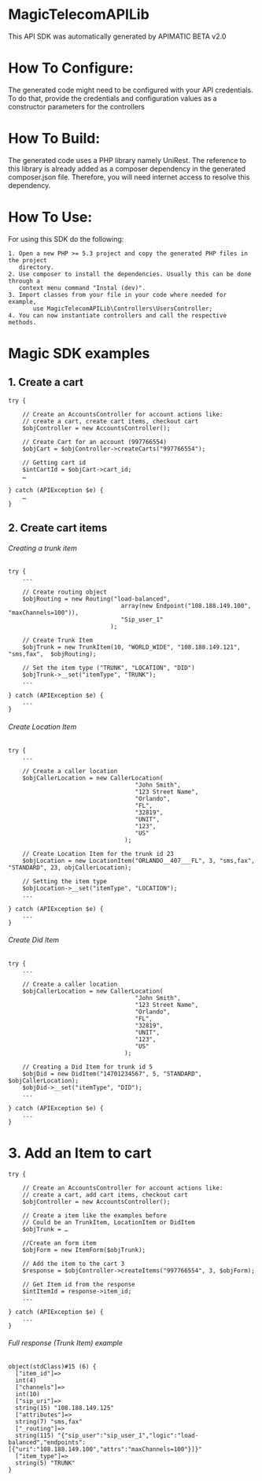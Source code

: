 MagicTelecomAPILib
=================
This API SDK was automatically generated by APIMATIC BETA v2.0

How To Configure:
=================
The generated code might need to be configured with your API credentials. To do that,
provide the credentials and configuration values as a constructor parameters for the controllers

How To Build: 
=============
The generated code uses a PHP library namely UniRest. The reference to this
library is already added as a composer dependency in the generated composer.json
file. Therefore, you will need internet access to resolve this dependency.

How To Use:
===========
For using this SDK do the following:

    1. Open a new PHP >= 5.3 project and copy the generated PHP files in the project
       directory.
    2. Use composer to install the dependencies. Usually this can be done through a 
       context menu command "Instal (dev)".
    3. Import classes from your file in your code where needed for example,
           use MagicTelecomAPILib\Controllers\UsersController;
    4. You can now instantiate controllers and call the respective methods.

Magic SDK examples
==================

## 1. Create a cart

```
try {

    // Create an AccountsController for account actions like:
    // create a cart, create cart items, checkout cart
    $objController = new AccountsController();

    // Create Cart for an account (997766554)
    $objCart = $objController->createCarts("997766554");

    // Getting cart id
    $intCartId = $objCart->cart_id;
    …
    
} catch (APIException $e) {
    …
}
```

## 2.  Create cart items
###### Creating a trunk item

```
try {
    ...

    // Create routing object        
    $objRouting = new Routing("load-balanced", 
                                array(new Endpoint("108.188.149.100", "maxChannels=100")), 
                                "Sip_user_1"
                             );

    // Create Trunk Item
    $objTrunk = new TrunkItem(10, "WORLD_WIDE", "108.188.149.121", "sms,fax",  $objRouting);

    // Set the item type ("TRUNK", "LOCATION", "DID")
    $objTrunk->__set("itemType", "TRUNK");
    ...

} catch (APIException $e) {
    ...
}
```

###### Create Location Item

```
try {
    ...

    // Create a caller location
    $objCallerLocation = new CallerLocation(
                                    "John Smith", 
                                    "123 Street Name", 
                                    "Orlando", 
                                    "FL", 
                                    "32819", 
                                    "UNIT", 
                                    "123", 
                                    "US"
                                 );

    // Create Location Item for the trunk id 23
    $objLocation = new LocationItem("ORLANDO__407___FL", 3, "sms,fax", "STANDARD", 23, objCallerLocation);

    // Setting the item type
    $objLocation->__set("itemType", "LOCATION");
    ...

} catch (APIException $e) {
    ...
}
```

###### Create Did Item

```
try {
    ...

    // Create a caller location
    $objCallerLocation = new CallerLocation(
                                    "John Smith", 
                                    "123 Street Name", 
                                    "Orlando", 
                                    "FL", 
                                    "32819", 
                                    "UNIT", 
                                    "123", 
                                    "US"
                                 );

    // Creating a Did Item for trunk id 5
    $objDid = new DidItem("14701234567", 5, "STANDARD", $objCallerLocation);
    $objDid->__set("itemType", "DID");
    ...

} catch (APIException $e) {
    ...
}
```

# 3. Add an Item to cart

```
try {

    // Create an AccountsController for account actions like:
    // create a cart, add cart items, checkout cart
    $objController = new AccountsController();

    // Create a item like the examples before
    // Could be an TrunkItem, LocationItem or DidItem
    $objTrunk = …

    //Create an form item
    $objForm = new ItemForm($objTrunk);

    // Add the item to the cart 3
    $response = $objController->createItems("997766554", 3, $objForm);

    // Get Item id from the response
    $intItemId = response->item_id;
    ...

} catch (APIException $e) {
    ...
}
```

###### Full response (Trunk Item) example

```
object(stdClass)#15 (6) {
  ["item_id"]=>
  int(4)
  ["channels"]=>
  int(10)
  ["sip_uri"]=>
  string(15) "108.188.149.125"
  ["attributes"]=>
  string(7) "sms,fax"
  ["_routing"]=>
  string(115) "{"sip_user":"sip_user_1","logic":"load-balanced","endpoints":[{"uri":"108.188.149.100","attrs":"maxChannels=100"}]}"
  ["item_type"]=>
  string(5) "TRUNK"
}
```

